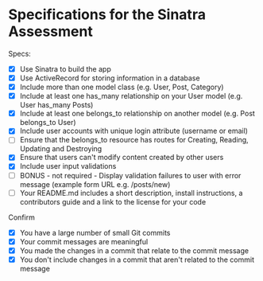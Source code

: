 # Specifications for the Sinatra Assessment

Specs:
- [x] Use Sinatra to build the app
    <!--  -->
- [x] Use ActiveRecord for storing information in a database
    <!--  -->
- [x] Include more than one model class (e.g. User, Post, Category)
    <!-- 1)User and 2)Task model -->
- [x] Include at least one has_many relationship on your User model (e.g. User has_many Posts)
    <!-- User has many tasks -->
- [x] Include at least one belongs_to relationship on another model (e.g. Post belongs_to User)
    <!-- Task belongs to user -->
- [x] Include user accounts with unique login attribute (username or email)
    <!-- Uses activerecord to validate login info and bcrypt to encrypt password -->
- [ ] Ensure that the belongs_to resource has routes for Creating, Reading, Updating and Destroying
- [x] Ensure that users can't modify content created by other users
    <!-- Uses conditions in forms to prevent editing others' task forms -->
- [x] Include user input validations
    <!-- Uses validate_presence_of and  validate_uniqueness_of methods -->
- [ ] BONUS - not required - Display validation failures to user with error message (example form URL e.g. /posts/new)
- [ ] Your README.md includes a short description, install instructions, a contributors guide and a link to the license for your code

Confirm
- [x] You have a large number of small Git commits
    <!-- At least 50 commits under 15 lines -->
- [x] Your commit messages are meaningful
    <!-- Descriptive commit messages -->
- [x] You made the changes in a commit that relate to the commit message
    <!-- Each commit describes actions taken -->
- [x] You don't include changes in a commit that aren't related to the commit message
    <!-- Each commit describes actions taken -->
